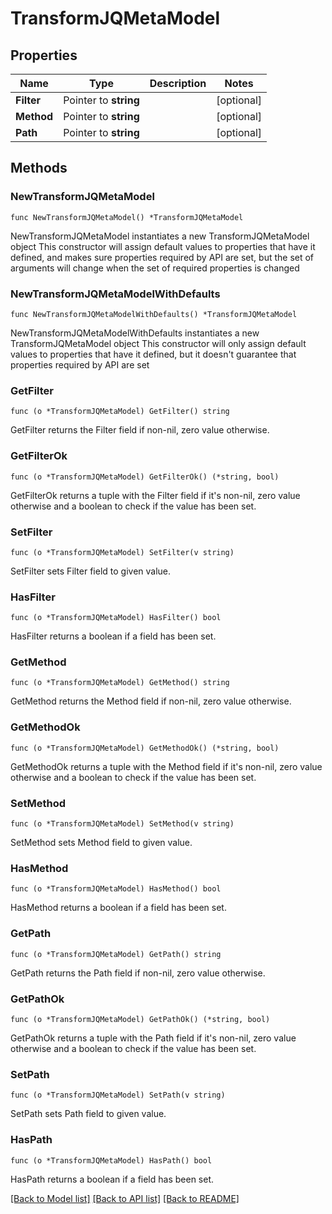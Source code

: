 # TransformJQMetaModel

## Properties

Name | Type | Description | Notes
------------ | ------------- | ------------- | -------------
**Filter** | Pointer to **string** |  | [optional] 
**Method** | Pointer to **string** |  | [optional] 
**Path** | Pointer to **string** |  | [optional] 

## Methods

### NewTransformJQMetaModel

`func NewTransformJQMetaModel() *TransformJQMetaModel`

NewTransformJQMetaModel instantiates a new TransformJQMetaModel object
This constructor will assign default values to properties that have it defined,
and makes sure properties required by API are set, but the set of arguments
will change when the set of required properties is changed

### NewTransformJQMetaModelWithDefaults

`func NewTransformJQMetaModelWithDefaults() *TransformJQMetaModel`

NewTransformJQMetaModelWithDefaults instantiates a new TransformJQMetaModel object
This constructor will only assign default values to properties that have it defined,
but it doesn't guarantee that properties required by API are set

### GetFilter

`func (o *TransformJQMetaModel) GetFilter() string`

GetFilter returns the Filter field if non-nil, zero value otherwise.

### GetFilterOk

`func (o *TransformJQMetaModel) GetFilterOk() (*string, bool)`

GetFilterOk returns a tuple with the Filter field if it's non-nil, zero value otherwise
and a boolean to check if the value has been set.

### SetFilter

`func (o *TransformJQMetaModel) SetFilter(v string)`

SetFilter sets Filter field to given value.

### HasFilter

`func (o *TransformJQMetaModel) HasFilter() bool`

HasFilter returns a boolean if a field has been set.

### GetMethod

`func (o *TransformJQMetaModel) GetMethod() string`

GetMethod returns the Method field if non-nil, zero value otherwise.

### GetMethodOk

`func (o *TransformJQMetaModel) GetMethodOk() (*string, bool)`

GetMethodOk returns a tuple with the Method field if it's non-nil, zero value otherwise
and a boolean to check if the value has been set.

### SetMethod

`func (o *TransformJQMetaModel) SetMethod(v string)`

SetMethod sets Method field to given value.

### HasMethod

`func (o *TransformJQMetaModel) HasMethod() bool`

HasMethod returns a boolean if a field has been set.

### GetPath

`func (o *TransformJQMetaModel) GetPath() string`

GetPath returns the Path field if non-nil, zero value otherwise.

### GetPathOk

`func (o *TransformJQMetaModel) GetPathOk() (*string, bool)`

GetPathOk returns a tuple with the Path field if it's non-nil, zero value otherwise
and a boolean to check if the value has been set.

### SetPath

`func (o *TransformJQMetaModel) SetPath(v string)`

SetPath sets Path field to given value.

### HasPath

`func (o *TransformJQMetaModel) HasPath() bool`

HasPath returns a boolean if a field has been set.


[[Back to Model list]](../README.md#documentation-for-models) [[Back to API list]](../README.md#documentation-for-api-endpoints) [[Back to README]](../README.md)


